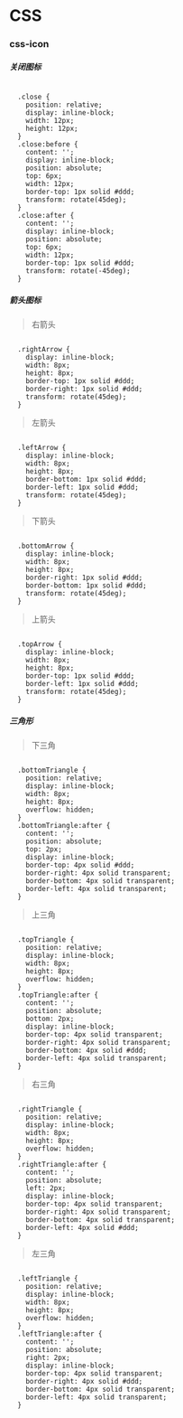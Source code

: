 # CSS
### css-icon
##### 关闭图标
<pre><code>
  .close {
    position: relative;
    display: inline-block;
    width: 12px;
    height: 12px;
  }
  .close:before {
    content: '';
    display: inline-block;
    position: absolute;
    top: 6px;
    width: 12px;
    border-top: 1px solid #ddd;
    transform: rotate(45deg);
  }
  .close:after {
    content: '';
    display: inline-block;
    position: absolute;
    top: 6px;
    width: 12px;
    border-top: 1px solid #ddd;
    transform: rotate(-45deg);
  }
</pre></code>
##### 箭头图标
>右箭头
<pre><code>
  .rightArrow {
    display: inline-block;
    width: 8px;
    height: 8px;
    border-top: 1px solid #ddd;
    border-right: 1px solid #ddd;
    transform: rotate(45deg);
  }
</pre></code>
>左箭头
<pre><code>
  .leftArrow {
    display: inline-block;
    width: 8px;
    height: 8px;
    border-bottom: 1px solid #ddd;
    border-left: 1px solid #ddd;
    transform: rotate(45deg);
  }
</pre></code>
>下箭头
<pre><code>
  .bottomArrow {
    display: inline-block;
    width: 8px;
    height: 8px;
    border-right: 1px solid #ddd;
    border-bottom: 1px solid #ddd;
    transform: rotate(45deg);
  }
</pre></code>
>上箭头
<pre><code>
  .topArrow {
    display: inline-block;
    width: 8px;
    height: 8px;
    border-top: 1px solid #ddd;
    border-left: 1px solid #ddd;
    transform: rotate(45deg);
  }
</pre></code>
##### 三角形
>下三角
<pre><code>
  .bottomTriangle {
    position: relative;
    display: inline-block;
    width: 8px;
    height: 8px;
    overflow: hidden;
  }
  .bottomTriangle:after {
    content: '';
    position: absolute;
    top: 2px;
    display: inline-block;
    border-top: 4px solid #ddd;
    border-right: 4px solid transparent;
    border-bottom: 4px solid transparent;
    border-left: 4px solid transparent;
  }
</pre></code>
>上三角
<pre><code>
  .topTriangle {
    position: relative;
    display: inline-block;
    width: 8px;
    height: 8px;
    overflow: hidden;
  }
  .topTriangle:after {
    content: '';
    position: absolute;
    bottom: 2px;
    display: inline-block;
    border-top: 4px solid transparent;
    border-right: 4px solid transparent;
    border-bottom: 4px solid #ddd;
    border-left: 4px solid transparent;
  }
</pre></code>
>右三角
<pre><code>
  .rightTriangle {
    position: relative;
    display: inline-block;
    width: 8px;
    height: 8px;
    overflow: hidden;
  }
  .rightTriangle:after {
    content: '';
    position: absolute;
    left: 2px;
    display: inline-block;
    border-top: 4px solid transparent;
    border-right: 4px solid transparent;
    border-bottom: 4px solid transparent;
    border-left: 4px solid #ddd;
  }
</pre></code>
>左三角
<pre><code>
  .leftTriangle {
    position: relative;
    display: inline-block;
    width: 8px;
    height: 8px;
    overflow: hidden;
  }
  .leftTriangle:after {
    content: '';
    position: absolute;
    right: 2px;
    display: inline-block;
    border-top: 4px solid transparent;
    border-right: 4px solid #ddd;
    border-bottom: 4px solid transparent;
    border-left: 4px solid transparent;
  }
</pre></code>
